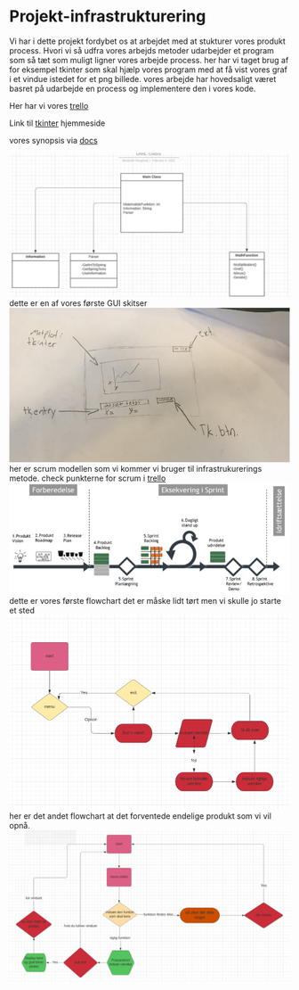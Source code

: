 # Projekt-infrastrukturering

Vi har i dette projekt fordybet os at arbejdet med at stukturer vores produkt process.
Hvori vi så udfra vores arbejds metoder udarbejder et program som så tæt som muligt 
ligner vores arbejde process. her har vi taget brug af for eksempel tkinter som skal hjælp vores
program med at få  vist vores graf i et vindue istedet for et png billede. vores arbejde har hovedsaligt 
været basret på udarbejde en process og implementere den i vores kode.



Her har vi vores [trello](https://trello.com/invite/b/JtIuVgjM/ae43df11d05710eb05ca86b42af3164e/projekt) 

Link til [tkinter](https://www.foxinfotech.in/2018/09/how-to-create-window-in-python-using-tkinter.html) hjemmeside 

vores synopsis via [docs](https://docs.google.com/document/d/11HQmjYZEANnnKT7QOxXoVZlYtD3QBqFkWux2yL68lo0/edit?usp=sharing)


![UML](BILLEDER/UML.JPG)
dette er en af vores første GUI skitser
![GUI](BILLEDER/GUI.jpg)
her er scrum modellen som vi kommer vi bruger til infrastrukurerings metode. 
check punkterne for scrum i [trello](https://trello.com/invite/b/JtIuVgjM/ae43df11d05710eb05ca86b42af3164e/projekt) 
![SCUM](BILLEDER/scrum.png)
dette er vores første flowchart det er måske lidt tørt men vi skulle jo starte et sted
![1#flowchart](BILLEDER/flowchart.png)
her er det andet flowchart at det forventede endelige produkt som vi vil opnå.
![2#flowchart](BILLEDER/flowchart2.png)

